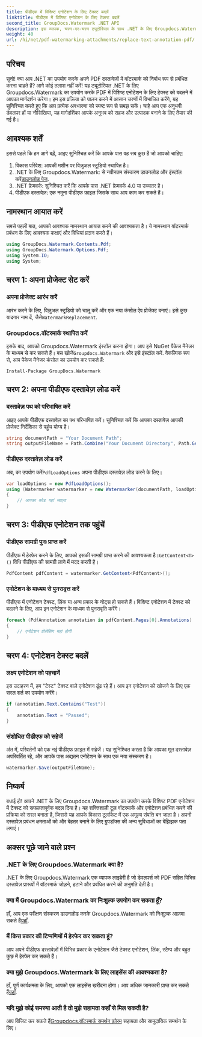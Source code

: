 ```yaml
---
title: पीडीएफ में विशिष्ट एनोटेशन के लिए टेक्स्ट बदलें
linktitle: पीडीएफ में विशिष्ट एनोटेशन के लिए टेक्स्ट बदलें
second_title: GroupDocs.Watermark .NET API
description: इस व्यापक, चरण-दर-चरण ट्यूटोरियल के साथ .NET के लिए Groupdocs.Watermark का उपयोग करके विशिष्ट पीडीएफ एनोटेशन में टेक्स्ट को बदलने का तरीका जानें।
weight: 40
url: /hi/net/pdf-watermarking-attachments/replace-text-annotation-pdf/
---
```

## परिचय
सुनो! क्या आप .NET का उपयोग करके अपने PDF दस्तावेज़ों में वॉटरमार्क को निर्बाध रूप से प्रबंधित करना चाहते हैं? आगे कोई तलाश नहीं करें! यह ट्यूटोरियल .NET के लिए Groupdocs.Watermark का उपयोग करके PDF में विशिष्ट एनोटेशन के लिए टेक्स्ट को बदलने में आपका मार्गदर्शन करेगा। हम इस प्रक्रिया को पालन करने में आसान चरणों में विभाजित करेंगे, यह सुनिश्चित करते हुए कि आप प्रत्येक अवधारणा को स्पष्ट रूप से समझ सकें। चाहे आप एक अनुभवी डेवलपर हों या नौसिखिया, यह मार्गदर्शिका आपके अनुभव को सहज और उत्पादक बनाने के लिए तैयार की गई है।
## आवश्यक शर्तें
इससे पहले कि हम आगे बढ़ें, आइए सुनिश्चित करें कि आपके पास वह सब कुछ है जो आपको चाहिए:
1. विकास परिवेश: आपकी मशीन पर विज़ुअल स्टूडियो स्थापित है।
2.  .NET के लिए Groupdocs.Watermark: से नवीनतम संस्करण डाउनलोड और इंस्टॉल करें[डाउनलोड पेज](https://releases.groupdocs.com/Watermark/net/).
3. .NET फ्रेमवर्क: सुनिश्चित करें कि आपके पास .NET फ्रेमवर्क 4.0 या उच्चतर है।
4. पीडीएफ दस्तावेज़: एक नमूना पीडीएफ फ़ाइल जिसके साथ आप काम कर सकते हैं।
## नामस्थान आयात करें
सबसे पहली बात, आपको आवश्यक नामस्थान आयात करने की आवश्यकता है। ये नामस्थान वॉटरमार्क प्रबंधन के लिए आवश्यक कक्षाएं और विधियां प्रदान करते हैं।
```csharp
using GroupDocs.Watermark.Contents.Pdf;
using GroupDocs.Watermark.Options.Pdf;
using System.IO;
using System;
```
## चरण 1: अपना प्रोजेक्ट सेट करें
### अपना प्रोजेक्ट आरंभ करें
आरंभ करने के लिए, विज़ुअल स्टूडियो को चालू करें और एक नया कंसोल ऐप प्रोजेक्ट बनाएं। इसे कुछ यादगार नाम दें, जैसे`WatermarkReplacement`.
### Groupdocs.वॉटरमार्क स्थापित करें
 इसके बाद, आपको Groupdocs.Watermark इंस्टॉल करना होगा। आप इसे NuGet पैकेज मैनेजर के माध्यम से कर सकते हैं। बस खोजें`Groupdocs.Watermark` और इसे इंस्टॉल करें. वैकल्पिक रूप से, आप पैकेज मैनेजर कंसोल का उपयोग कर सकते हैं:
```shell
Install-Package GroupDocs.Watermark
```
## चरण 2: अपना पीडीएफ दस्तावेज़ लोड करें
### दस्तावेज़ पथ को परिभाषित करें
आइए आपके पीडीएफ दस्तावेज़ का पथ परिभाषित करें। सुनिश्चित करें कि आपका दस्तावेज़ आपकी प्रोजेक्ट निर्देशिका से पहुंच योग्य है।
```csharp
string documentPath = "Your Document Path";
string outputFileName = Path.Combine("Your Document Directory", Path.GetFileName(documentPath));
```
### पीडीएफ दस्तावेज़ लोड करें
 अब, का उपयोग करें`PdfLoadOptions` अपना पीडीएफ दस्तावेज़ लोड करने के लिए।
```csharp
var loadOptions = new PdfLoadOptions();
using (Watermarker watermarker = new Watermarker(documentPath, loadOptions))
{
    // आपका कोड यहां जाएगा
}
```
## चरण 3: पीडीएफ एनोटेशन तक पहुंचें
### पीडीएफ सामग्री पुनः प्राप्त करें
 पीडीएफ में हेरफेर करने के लिए, आपको इसकी सामग्री प्राप्त करने की आवश्यकता है।`GetContent<T>()` विधि पीडीएफ की सामग्री लाने में मदद करती है।
```csharp
PdfContent pdfContent = watermarker.GetContent<PdfContent>();
```
### एनोटेशन के माध्यम से पुनरावृत्त करें
पीडीएफ में एनोटेशन टेक्स्ट, लिंक या अन्य प्रकार के नोट्स हो सकते हैं। विशिष्ट एनोटेशन में टेक्स्ट को बदलने के लिए, आप इन एनोटेशन के माध्यम से पुनरावृति करेंगे।
```csharp
foreach (PdfAnnotation annotation in pdfContent.Pages[0].Annotations)
{
    // एनोटेशन प्रोसेसिंग यहां होगी
}
```
## चरण 4: एनोटेशन टेक्स्ट बदलें
### लक्ष्य एनोटेशन को पहचानें
इस उदाहरण में, हम "टेस्ट" टेक्स्ट वाले एनोटेशन ढूंढ रहे हैं। आप इन एनोटेशन को खोजने के लिए एक सरल शर्त का उपयोग करेंगे।
```csharp
if (annotation.Text.Contains("Test"))
{
    annotation.Text = "Passed";
}
```
### संशोधित पीडीएफ को सहेजें
अंत में, परिवर्तनों को एक नई पीडीएफ फ़ाइल में सहेजें। यह सुनिश्चित करता है कि आपका मूल दस्तावेज़ अपरिवर्तित रहे, और आपके पास अद्यतन एनोटेशन के साथ एक नया संस्करण है।
```csharp
watermarker.Save(outputFileName);
```

## निष्कर्ष
बधाई हो! आपने .NET के लिए Groupdocs.Watermark का उपयोग करके विशिष्ट PDF एनोटेशन में टेक्स्ट को सफलतापूर्वक बदल दिया है। यह शक्तिशाली टूल वॉटरमार्क और एनोटेशन प्रबंधित करने की प्रक्रिया को सरल बनाता है, जिससे यह आपके विकास टूलकिट में एक अमूल्य संपत्ति बन जाता है। अपनी दस्तावेज़ प्रबंधन क्षमताओं को और बेहतर बनाने के लिए ग्रुपडॉक्स की अन्य सुविधाओं का बेझिझक पता लगाएं।
## अक्सर पूछे जाने वाले प्रश्न
### .NET के लिए Groupdocs.Watermark क्या है?
.NET के लिए Groupdocs.Watermark एक व्यापक लाइब्रेरी है जो डेवलपर्स को PDF सहित विभिन्न दस्तावेज़ प्रारूपों में वॉटरमार्क जोड़ने, हटाने और प्रबंधित करने की अनुमति देती है।
### क्या मैं Groupdocs.Watermark का निःशुल्क उपयोग कर सकता हूँ?
 हाँ, आप एक परीक्षण संस्करण डाउनलोड करके Groupdocs.Watermark को निःशुल्क आज़मा सकते हैं[यहाँ](https://releases.groupdocs.com/).
### मैं किस प्रकार की टिप्पणियों में हेरफेर कर सकता हूं?
आप अपने पीडीएफ दस्तावेज़ों में विभिन्न प्रकार के एनोटेशन जैसे टेक्स्ट एनोटेशन, लिंक, स्टैम्प और बहुत कुछ में हेरफेर कर सकते हैं।
### क्या मुझे Groupdocs.Watermark के लिए लाइसेंस की आवश्यकता है?
 हाँ, पूर्ण कार्यक्षमता के लिए, आपको एक लाइसेंस खरीदना होगा। आप अधिक जानकारी प्राप्त कर सकते हैं[यहाँ](https://purchase.groupdocs.com/buy).
### यदि मुझे कोई समस्या आती है तो मुझे सहायता कहाँ से मिल सकती है?
 आप विजिट कर सकते हैं[Groupdocs.वॉटरमार्क समर्थन फ़ोरम](https://forum.groupdocs.com/c/watermark/19) सहायता और सामुदायिक समर्थन के लिए।